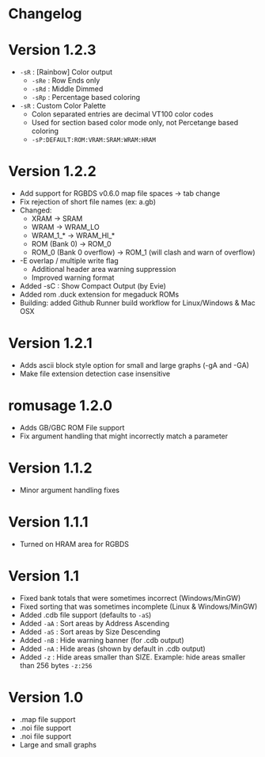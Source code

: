 Changelog
=========

# Version 1.2.3
* `-sR` : [Rainbow] Color output
  - `-sRe` : Row Ends only
  - `-sRd` : Middle Dimmed
  - `-sRp` : Percentage based coloring
* `-sR` : Custom Color Palette
  -  Colon separated entries are decimal VT100 color codes
  -  Used for section based color mode only, not Percetange based coloring
  - `-sP:DEFAULT:ROM:VRAM:SRAM:WRAM:HRAM`

# Version 1.2.2
* Add support for RGBDS v0.6.0 map file spaces -> tab change
* Fix rejection of short file names (ex: a.gb)
* Changed:
  - XRAM -> SRAM
  - WRAM -> WRAM_LO
  - WRAM_1_* -> WRAM_HI_*
  - ROM (Bank 0) -> ROM_0
  - ROM_0 (Bank 0 overflow) -> ROM_1 (will clash and warn of overflow)
* -E overlap / multiple write flag
  - Additional header area warning suppression
  - Improved warning format
* Added -sC : Show Compact Output (by Evie)
* Added rom .duck extension for megaduck ROMs
* Building: added Github Runner build workflow for Linux/Windows & Mac OSX

# Version 1.2.1
* Adds ascii block style option for small and large graphs (-gA and -GA)
* Make file extension detection case insensitive

# romusage 1.2.0
* Adds GB/GBC ROM File support
* Fix argument handling that might incorrectly match a parameter

# Version 1.1.2
* Minor argument handling fixes

# Version 1.1.1
* Turned on HRAM area for RGBDS

# Version 1.1
* Fixed bank totals that were sometimes incorrect (Windows/MinGW)
* Fixed sorting that was sometimes incomplete (Linux & Windows/MinGW)
* Added .cdb file support (defaults to `-aS`)
* Added `-aA` : Sort areas by Address Ascending 
* Added `-aS` : Sort areas by Size Descending
* Added `-nB` : Hide warning banner (for .cdb output)
* Added `-nA` : Hide areas (shown by default in .cdb output)
* Added `-z`  : Hide areas smaller than SIZE. Example: hide areas smaller than 256 bytes `-z:256`


# Version 1.0
* .map file support
* .noi file support
* .noi file support
* Large and small graphs
